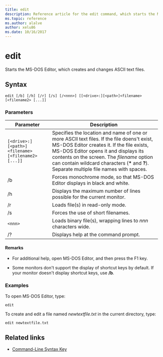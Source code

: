 ```yaml
---
title: edit
description: Reference article for the edit command, which starts the MS-DOS Editor, so you can create and change ASCII text files.
ms.topic: reference
ms.author: alalve
author: xelu86
ms.date: 10/16/2017
---
```


# edit

Starts the MS-DOS Editor, which creates and changes ASCII text files.

## Syntax

```
edit [/b] [/h] [/r] [/s] [/<nnn>] [[<drive>:][<path>]<filename> [<filename2> [...]]
```

### Parameters

| Parameter | Description |
| --------- | ----------- |
| `[<drive>:][<path>]<filename> [<filename2> [...]]` | Specifies the location and name of one or more ASCII text files. If the file doens't exist, MS-DOS Editor creates it. If the file exists, MS-DOS Editor opens it and displays its contents on the screen. The *filename* option can contain wildcard characters (**&#42;** and **?**). Separate multiple file names with spaces. |
| /b | Forces monochrome mode, so that MS-DOS Editor displays in black and white. |
| /h | Displays the maximum number of lines possible for the current monitor. |
| /r | Loads file(s) in read-only mode. |
| /s | Forces the use of short filenames. |
| `<nnn>` | Loads binary file(s), wrapping lines to *nnn* characters wide. |
| /? | Displays help at the command prompt. |

#### Remarks

- For additional help, open MS-DOS Editor, and then press the F1 key.

- Some monitors don't support the display of shortcut keys by default. If your monitor doesn't display shortcut keys, use **/b**.

### Examples

To open MS-DOS Editor, type:

```
edit
```

To create and edit a file named *newtextfile.txt* in the current directory, type:

```
edit newtextfile.txt
```

## Related links

- [Command-Line Syntax Key](command-line-syntax-key.md)
